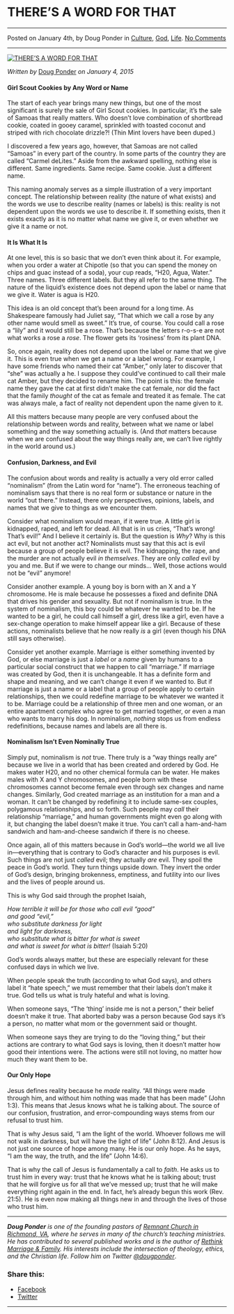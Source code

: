 THERE’S A WORD FOR THAT
=======================

* * *

Posted on January 4th, by Doug Ponder in [Culture](http://www.remnantresource.org/category/culture/), [God](http://www.remnantresource.org/category/god/), [Life](http://www.remnantresource.org/category/life/). [No Comments](http://www.remnantresource.org/theres-word/#respond)

* * *

[![THERE’S A WORD FOR THAT](http://www.remnantresource.org/wp-content/uploads/2015/01/Theres_Word_that.jpg)](http://www.remnantresource.org/wp-content/uploads/2015/01/Theres_Word_that.jpg)  

_Written by_ [Doug Ponder](http://www.remnantresource.org/author/doug-ponder/ "Posts by Doug Ponder") _on January 4, 2015_

#### Girl Scout Cookies by Any Word or Name

The start of each year brings many new things, but one of the most significant is surely the sale of Girl Scout cookies. In particular, it’s the sale of Samoas that really matters. Who doesn’t love combination of shortbread cookie, coated in gooey caramel, sprinkled with toasted coconut and striped with rich chocolate drizzle?! (Thin Mint lovers have been duped.)

I discovered a few years ago, however, that Samoas are not called “Samoas” in every part of the country. In some parts of the country they are called “Carmel deLites.” Aside from the awkward spelling, nothing else is different. Same ingredients. Same recipe. Same cookie. Just a different name.

This naming anomaly serves as a simple illustration of a very important concept. The relationship between reality (the nature of what exists) and the words we use to describe reality (names or labels) is this: reality is not dependent upon the words we use to describe it. If something exists, then it exists exactly as it is no matter what name we give it, or even whether we give it a name or not.

#### It Is What It Is

At one level, this is so basic that we don’t even think about it. For example, when you order a water at Chipotle (so that you can spend the money on chips and guac instead of a soda), your cup reads, “H20, Agua, Water.” Three names. Three different labels. But they all refer to the same thing. The nature of the liquid’s existence does not depend upon the label or name that we give it. Water is agua is H20.

This idea is an old concept that’s been around for a long time. As Shakespeare famously had Juliet say, “That which we call a rose by any other name would smell as sweet.” It’s true, of course. You could call a rose a “lily” and it would still be a rose. That’s because the letters r-o-s-e are not what works a rose a _rose_. The flower gets its ‘rosiness’ from its plant DNA.

So, once again, reality does not depend upon the label or name that we give it. This is even true when we get a name or a label wrong. For example, I have some friends who named their cat “Amber,” only later to discover that “she” was actually a he. I suppose they could’ve continued to call their male cat Amber, but they decided to rename him. The point is this: the female name they gave the cat at first didn’t make the cat female, nor did the fact that the family _thought_ of the cat as female and treated it as female. The cat was always male, a fact of reality not dependent upon the name given to it.

All this matters because many people are very confused about the relationship between words and reality, between what we name or label something and the way something actually is. (And _that_ matters because when we are confused about the way things really are, we can’t live rightly in the world around us.)

#### Confusion, Darkness, and Evil

The confusion about words and reality is actually a very old error called “nominalism” (from the Latin word for “name”). The erroneous teaching of nominalism says that there is no real form or substance or nature in the world “out there.” Instead, there only perspectives, opinions, labels, and names that we give to things as we encounter them.

Consider what nominalism would mean, if it were true. A little girl is kidnapped, raped, and left for dead. All that is in us cries, “That’s wrong! That’s evil!” And I believe it certainly is. But the question is _Why_? Why is this act evil, but not another act? Nominalists must say that this act is evil because a group of people believe it is evil. The kidnapping, the rape, and the murder are not actually evil _in themselves_. They are only _called_ evil by you and me. But if we were to change our minds… Well, those actions would not be “evil” anymore!

Consider another example. A young boy is born with an X and a Y chromosome. He is male because he possesses a fixed and definite DNA that drives his gender and sexuality. But not if nominalism is true. In the system of nominalism, this boy could be whatever he wanted to be. If he wanted to be a girl, he could call himself a girl, dress like a girl, even have a sex-change operation to make himself appear like a girl. Because of these actions, nominalists believe that he now really _is_ a girl (even though his DNA still says otherwise).

Consider yet another example. Marriage is either something invented by God, or else marriage is just a _label_ or a _name_ given by humans to a particular social construct that we happen to call “marriage.” If marriage was created by God, then it is unchangeable. It has a definite form and shape and meaning, and we can’t change it even if we wanted to. But if marriage is just a name or a label that a group of people apply to certain relationships, then we could redefine marriage to be whatever we wanted it to be. Marriage could be a relationship of three men and one woman, or an entire apartment complex who agree to get married together, or even a man who wants to marry his dog. In nominalism, _nothing_ stops us from endless redefinitions, because names and labels are all there is.

#### Nominalism Isn’t Even Nominally True

Simply put, nominalism is _not_ true. There truly is a “way things really are” because we live in a world that has been created and ordered by God. He makes water H20, and no other chemical formula can be water. He makes males with X and Y chromosomes, and people born with these chromosomes cannot become female even through sex changes and name changes. Similarly, God created marriage as an institution for a man and a woman. It can’t be changed by redefining it to include same-sex couples, polygamous relationships, and so forth. Such people may _call_ their relationship “marriage,” and human governments might even go along with it, but changing the label doesn’t make it true. You can’t call a ham-and-ham sandwich and ham-and-cheese sandwich if there is no cheese.

Once again, all of this matters because in God’s world—the world we all live in—everything that is contrary to God’s character and his purposes is evil. Such things are not just _called_ evil; they actually _are_ evil. They spoil the peace in God’s world. They turn things upside down. They invert the order of God’s design, bringing brokenness, emptiness, and futility into our lives and the lives of people around us.

This is why God said through the prophet Isaiah,

_How terrible it will be for those who call evil “good”  
and good “evil,”  
who substitute darkness for light  
and light for darkness,  
who substitute what is bitter for what is sweet  
and what is sweet for what is bitter!_ (Isaiah 5:20)

God’s words always matter, but these are especially relevant for these confused days in which we live.

When people speak the truth (according to what God says), and others label it “hate speech,” we must remember that their labels don’t make it true. God tells us what is truly hateful and what is loving.

When someone says, “The ‘thing’ inside me is not a person,” their belief doesn’t make it true. That aborted baby was a person because God says it’s a person, no matter what mom or the government said or thought.

When someone says they are trying to do the “loving thing,” but their actions are contrary to what God says is loving, then it doesn’t matter how good their intentions were. The actions were still not loving, no matter how much they want them to be.

#### Our Only Hope

Jesus defines reality because he _made_ reality. “All things were made through him, and without him nothing was made that has been made” (John 1:3). This means that Jesus knows what he is talking about. The source of our confusion, frustration, and error-compounding ways stems from our refusal to trust him.

That is why Jesus said, “I am the light of the world. Whoever follows me will not walk in darkness, but will have the light of life” (John 8:12). And Jesus is not just one source of hope among many. He is our only hope. As he says, “I am the way, the truth, and the life” (John 14:6).

That is why the call of Jesus is fundamentally a call to _faith_. He asks us to trust him in every way: trust that he knows what he is talking about; trust that he will forgive us for all that we’ve messed up; trust that he will make everything right again in the end. In fact, he’s already begun this work (Rev. 21:5). He is even now making all things new in and through the lives of those who trust him.

* * *

_**Doug Ponder** is one of the founding pastors of [Remnant Church in Richmond, VA](http://www.remnantrichmond.org/), where he serves in many of the church’s teaching ministries. He has contributed to several published works and is the author of [Rethink Marriage & Family](http://www.remnantrichmond.org/mediafiles/uploaded/r/0e1604567_rethink-marriage-and-family-ebook.pdf). His interests include the intersection of theology, ethics, and the Christian life. Follow him on Twitter [@dougponder](https://twitter.com/dougponder)_.

### Share this:

*   [Facebook](http://www.remnantresource.org/theres-word/?share=facebook "Click to share on Facebook")
*   [Twitter](http://www.remnantresource.org/theres-word/?share=twitter "Click to share on Twitter")

  

* * *
